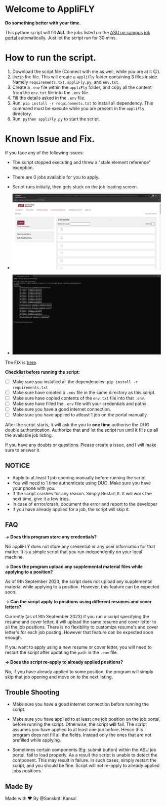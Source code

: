 # Welcome to AppliFLY

**Do something better with your time.**


This python script will fill **ALL** the jobs listed on the [ASU on campus job portal](https://students.asu.edu/employment/search) automatically. Just let the script run for 30 mins.

# How to run the script.

1. Download the script file (Connect with me as well, while you are at it 😉).
2. `Unzip` the file. This will create a `appliFly` folder containing 3 files inside. Namely `requirements.txt`, `appliFly.py`, and `env.txt`.
3. Create a `.env` file within the `appliFly` folder, and copy all the content from the `env.txt` file into the `.env` file.
4. Fill the details asked in the `.env` file.
5. Run: `pip install -r requirements.txt` to install all dependency. This command must be execute while you are present in the `appliFly` directory.
6. Run: `python appliFly.py` to start the script.

# Known Issue and Fix.

If you face any of the following issues:

- The script stopped executing and threw a "stale element reference" exception.
- There are 0 jobs available for you to apply.
- Script runs initially, then gets stuck on the job loading screen.

- ![known_issue_1](known_issue_1.png)

- ![known_issue_2](known_issue_2.png)

The FIX is [here](https://github.com/wimpywarlord/appliFLY/issues/9).

**Checklist before running the script:**

- [ ] Make sure you installed all the dependencies: `pip install -r requirements.txt`
- [ ] Make sure have created a `.env` file in the same directory as this script.
- [ ] Make sure have copied contents of the `env.txt` file into that `.env`.
- [ ] Make sure have filled the `.env` file with your credentials and paths.
- [ ] Make sure you have a good internet connection.
- [ ] Make sure you have applied to atleast 1 job on the portal manually.

After the script starts, it will ask the you to **one time** authorise the DUO double authentication. Authorize that and let the script run until it fills up all the available job listing.

If you have any doubts or questions. Please create a issue, and I will make sure to answer it.

## NOTICE

- Apply to at-least 1 job opening manually before running the script
- You will need to 1 time authenticate using DUO. Make sure you have your phone with you.
- If the script crashes for any reason. Simply Restart It. It will work the next time, give it a few tries.
- In case of errror/crash, document the error and report to the developer 
- If you have already applied for a job, the script will skip it.

## FAQ

**-> Does this program store any credentials?**

No appliFLY does not store any credential or any user information for that matter. It is a simple script that you run independently on your local machine.

**-> Does the program upload any supplemental material files while applying to a position?**

As of 9th September 2023, the script does not upload any supplemental material while applying to a position. However, this feature can be expected soon.

**-> Can the script apply to positions using different resumes and cover letters?**

Currently (as of 9th September 2023) if you run a script specifying the resume and cover letter, it will upload the same resume and cover letter to all the job positions. There is no flexibility to customize resume's and cover letter's for each job posting. However that feature can be expected soon enough.

If you want to apply using a new resume or cover letter, you will need to restart the script after updating the `path` in the `.env` file.

**-> Does the script re-apply to already applied positions?**

No, if you have already applied to some position, the program will simply skip that job opening and move on to the next listing.

## Trouble Shooting

- Make sure you have a good internet connection before running the script.

- Make sure you have applied to at least one job position on the job portal, before running the script. Otherwise, the script **will** fail. The script assumes you have applied to at least one job before. Hence this program does not fill all the fields. Instead only the ones that are not prefilled while applying.

- Sometimes certain components (Eg: submit button) within the ASU job portal, fail to load properly. As a result the script is unable to detect the component. This may result in failure. In such cases, simply restart the script, and you should be fine. Script will not re-apply to already applied jobs positions.

## Made By

Made with ❤️ By @Sanskriti Kansal

